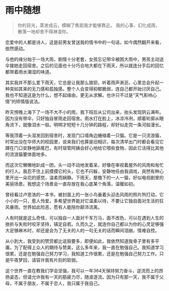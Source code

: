 # 雨中随想

> 你的目光，蒸发成云，模糊了焦距我才能够靠近。 我的心事，幻化成雨，散落一地却舍不得淋湿你。

恋爱中的人都是诗人，这是前男友曾送我的情书中的一句话，如今偶然翻开来看，依然感动。

与他的缘分始于一场大雨，剧情十分老套，女孩忘记带伞被困大雨中，男孩主动送伞接她走回宿舍。之后的见面也十分巧合地大都在下雨天，所以就连分手后的回忆都带着雨水潮湿的味道。

其实我并不那么爱下雨天，它总是让我那么狼狈，听着雨声淅沥，心里总会升起一种突如其来的无力感和孤独感。整个人会变得抑郁脆弱，连自己都开始讨厌自己。我也不知道这是为什么，想不起缘由，更无从求解。也许只不过是“天气影响心情”的矫情版说法。

昨天傍晚上海下了一场不大不小的雨，我下班后从公司出来，抬头发现阴云满布。因为没有带伞，只好独自冒雨走回宿舍。雨水打在脸上，冰凉冷冽，顺着轮廓从眼角流下，就像泪水一般。明明才短短十几分钟的路程，却好似走完一条河般漫长。

等我顶着一头湿发回到宿舍时，发现门口墙角边蜷缩着一只猫。它是一只流浪猫，时常出没在华师大的校园里，说来我们也算是旧相识，每次清早出门时都会看见它蹲在门口安静地舔尾巴，有时宿管阿姨会好心地给它喂些食物，因此它活得比其他的流浪猫要体面地多。

而这次它懒懒地趴成一团，头一动不动地发着呆，好像在审视着屋外的风雨和匆忙的行人。我忍不住上前摸摸它的头，它也不闪躲，安静地任由我调戏，突然有种心里开出一朵花的感觉，温柔而娴静。下雨天，屋檐下的一人一猫，好似电视剧里的美丽场景。我想这个场景会一直存放在我心底某个角落，温暖如初。

曾经看过卢思浩的一本书，被封面上的一张小鸟垂着头迎击风雨的照片所打动，它小小的一只，惹人怜爱。多希望世界能对它温柔以待，不要让它独自面对生活的狂风暴雨。世界如此险恶，愿有人能陪你颠沛流离。

人有时就是这么奇怪，可以独自一人面对千军万马，面不改色，可以在遇到人生的挫折与失败时咬牙坚持，镇定自若。久而久之，就连你自己都以为你的心灵足够强大足够麻木时，却还是会为了无关的人的一句无关的话而瞬间泪崩，情难自控。

从小到大，我受到的赞赏都比诋毁要多，即便如此，我依然知道我骨子里有多平庸。为了配得上众人的期待与赞美，这么多年来，我一直在勉强自己。我知道学习很累，还是在勉强自己努力学习，我知道工作很累，还是在勉强自己努力工作。只是午夜梦回，请容许我有片刻的软弱。

这个世界一直在教我们学会坚强，我可以一年364天保持努力奋斗，逆流而上的昂扬姿态，但请允许我有一天的筋疲力尽，随波逐流。因为只有那一天，我不属于父母，不属于朋友，不属于恋人，我只属于我自己。

